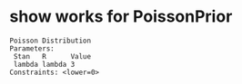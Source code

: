 # show works for PoissonPrior

    Poisson Distribution
    Parameters:
     Stan   R      Value
     lambda lambda 3    
    Constraints: <lower=0>

